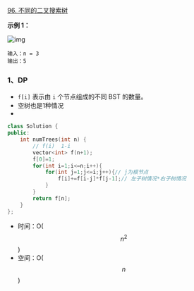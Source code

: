 [96. 不同的二叉搜索树](https://leetcode.cn/problems/unique-binary-search-trees/)

**示例 1：**

![img](https://assets.leetcode.com/uploads/2021/01/18/uniquebstn3.jpg)

```
输入：n = 3
输出：5
```



### 1、DP

- `f[i]` 表示由 `i` 个节点组成的不同 BST 的数量。
- 空树也是1种情况
- 

```cpp
class Solution {
public:
    int numTrees(int n) {
        // f(i)  1-i
        vector<int> f(n+1);
        f[0]=1;
        for(int i=1;i<=n;i++){
            for(int j=1;j<=i;j++){// j为根节点
                f[i]+=f[i-j]*f[j-1];// 左子树情况*右子树情况
            }
        }
        return f[n];
    }
};
```

- 时间：O($$n^2$$)
- 空间：O($$n$$)